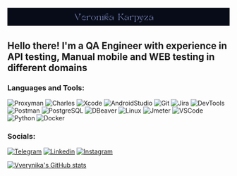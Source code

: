 ![Header](https://github.com/VVerynika/Vverynika/blob/main/assets/Logo.png)

## Hello there! I'm a QA Engineer with experience in API testing, Manual mobile and WEB testing in different domains

### Languages and Tools:
![Proxyman](https://img.shields.io/badge/-Proxyman-080C18?style=for-the-badge&logo=Proxyman&logoColor=5CB3FF)
![Charles](https://img.shields.io/badge/-Charles-080C18?style=for-the-badge&logo=Charles&logoColor=4682B4)
![Xcode](https://img.shields.io/badge/-Xcode-080C18?style=for-the-badge&logo=Xcode&logoColor=5CB3FF)
![AndroidStudio](https://img.shields.io/badge/-Android_Studio-080C18?style=for-the-badge&logo=AndroidStudio&logoColor=3CB371)
![Git](https://img.shields.io/badge/-Git-080C18?style=for-the-badge&logo=git&logoColor=E55B3C)
![Jira](https://img.shields.io/badge/-Jira-080C18?style=for-the-badge&logo=Jira&logoColor=4169E1)
![DevTools](https://img.shields.io/badge/-DevTools-080C18?style=for-the-badge&logo=googlechrome&logoColor=4169E1)
![Postman](https://img.shields.io/badge/-Postman-080C18?style=for-the-badge&logo=postman&LogoColour=174584)
![PostgreSQL](https://img.shields.io/badge/-PostgreSQL-080C18?style=for-the-badge&logo=PostgreSQL&logoColor=4682B4)
![DBeaver](https://img.shields.io/badge/-DBeaver-080C18?style=for-the-badge&logo=DBeaver&logoColor=4169E1)
![Linux](https://img.shields.io/badge/-Linux-080C18?style=for-the-badge&logo=Linux&logoColor=DCDCDC)
![Jmeter](https://img.shields.io/badge/-Jmeter-080C18?style=for-the-badge&logo=ApacheJmeter&logoColor=E55451)
![VSCode](https://img.shields.io/badge/-VS_Code-080C18?style=for-the-badge&logo=VisualStudioCode&logoColor=4682B4)
![Python](https://img.shields.io/badge/-Python-080C18?style=for-the-badge&logo=Python&logoColor=FFE87C)
![Docker](https://img.shields.io/badge/-Docker-080C18?style=for-the-badge&logo=Docker&logoColor=5CB3FF)


### Socials:
[![Telegram](https://img.shields.io/badge/-Telegram-080C18?style=for-the-badge&logo=telegram&LogoColour=#174584)](https://t.me/Vverynika)
[![Linkedin](https://img.shields.io/badge/-Linkedin-080C18?style=for-the-badge&logo=linkedin&logoColor=4682B4)](https://www.linkedin.com/in/karpyzaveronika/)
[![Instagram](https://img.shields.io/badge/-Instagram-080C18?style=for-the-badge&logo=instagram&LogoColor=174584)](https://www.instagram.com/vverynika/)


[![Vverynika's GitHub stats](https://github-readme-stats.vercel.app/api?username=VVerynika&show_icons=true&theme=github_dark)](https://github.com/VVerynika/github-readme-stats)
